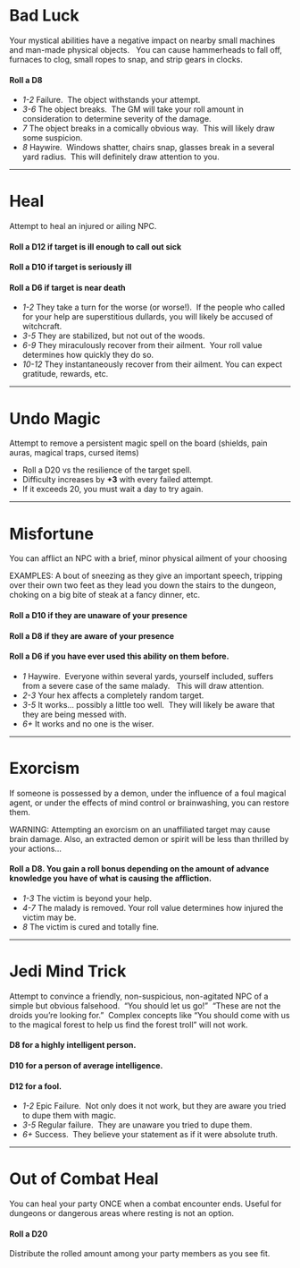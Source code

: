 # Bad Luck

Your mystical abilities have a negative impact on nearby small machines and man-made physical objects.   You can cause hammerheads to fall off, furnaces to clog, small ropes to snap, and strip gears in clocks.

#### Roll a D8

* _1-2_ Failure.  The object withstands your attempt.  
* _3-6_ The object breaks.  The GM will take your roll amount in consideration to determine severity of the damage.
* _7_ The object breaks in a comically obvious way.  This will likely draw some suspicion.
* _8_ Haywire.  Windows shatter, chairs snap, glasses break in a several yard radius.  This will definitely draw attention to you.

-----

# Heal

Attempt to heal an injured or ailing NPC.

#### Roll a D12 if target is ill enough to call out sick
#### Roll a D10 if target is seriously ill
#### Roll a D6 if target is near death

* _1-2_ They take a turn for the worse (or worse!).  If the people who called for your help are superstitious dullards, you will likely be accused of witchcraft.
* _3-5_ They are stabilized, but not out of the woods.  
* _6-9_ They miraculously recover from their ailment.  Your roll value determines how quickly they do so.
* _10-12_ They instantaneously recover from their ailment. You can expect gratitude, rewards, etc.

-----

# Undo Magic

Attempt to remove a persistent magic spell on the board (shields, pain auras, magical traps, cursed items)

* Roll a D20 vs the resilience of the target spell.
* Difficulty increases by **+3** with every failed attempt. 
* If it exceeds 20, you must wait a day to try again.

-----

# Misfortune

You can afflict an NPC with a brief, minor physical ailment of your choosing

EXAMPLES: A bout of sneezing as they give an important speech, tripping over their own two feet as they lead you down the stairs to the dungeon, choking on a big bite of steak at a fancy dinner, etc.

#### Roll a D10 if they are unaware of your presence
#### Roll a D8 if they are aware of your presence
#### Roll a D6 if you have ever used this ability on them before.

* _1_ Haywire.  Everyone within several yards, yourself included, suffers from a severe case of the same malady.   This will draw attention.
* _2-3_ Your hex affects a completely random target.
* _3-5_ It works… possibly a little too well.  They will likely be aware that they are being messed with.
* _6+_  It works and no one is the wiser.

-----

# Exorcism

If someone is possessed by a demon, under the influence of a foul magical agent, or under the effects of mind control or brainwashing, you can restore them.  

WARNING: Attempting an exorcism on an unaffiliated target may cause brain damage.  Also, an extracted demon or spirit will be less than thrilled by your actions…

#### Roll a D8. You gain a roll bonus depending on the amount of advance knowledge you have of what is causing the affliction.

* _1-3_ The victim is beyond your help.  
* _4-7_ The malady is removed.  Your roll value determines how injured the victim may be.
* _8_ The victim is cured and totally fine.

-----

# Jedi Mind Trick

Attempt to convince a friendly, non-suspicious, non-agitated NPC of a simple but obvious falsehood.  “You should let us go!”  “These are not the droids you’re looking for.”  Complex concepts like “You should come with us to the magical forest to help us find the forest troll” will not work.

#### D8 for a highly intelligent person.  
#### D10 for a person of average intelligence.  
#### D12 for a fool.

* _1-2_   Epic Failure.  Not only does it not work, but they are aware you tried to dupe them with magic.
* _3-5_   Regular failure.  They are unaware you tried to dupe them.  
* _6+_  Success.  They believe your statement as if it were absolute truth.

-----

# Out of Combat Heal

You can heal your party ONCE when a combat encounter ends.  Useful for dungeons or dangerous areas where resting is not an option.

#### Roll a D20

Distribute the rolled amount among your party members as you see fit.